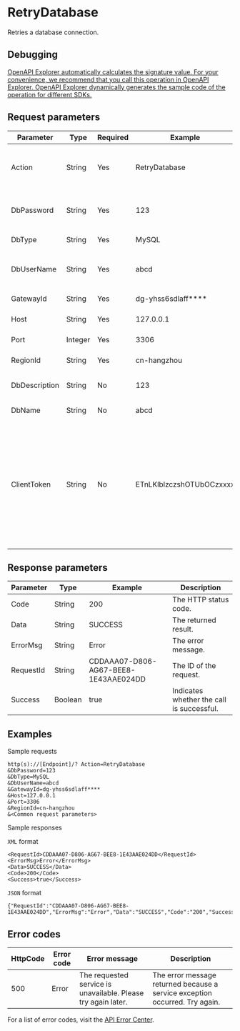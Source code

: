 # RetryDatabase

Retries a database connection.

## Debugging

[OpenAPI Explorer automatically calculates the signature value. For your convenience, we recommend that you call this operation in OpenAPI Explorer. OpenAPI Explorer dynamically generates the sample code of the operation for different SDKs.](https://api.aliyun.com/#product=dg&api=RetryDatabase&type=RPC&version=2019-03-27)

## Request parameters

|Parameter|Type|Required|Example|Description|
|---------|----|--------|-------|-----------|
|Action|String|Yes|RetryDatabase|The operation that you want to perform. Set the value to RetryDatabase. |
|DbPassword|String|Yes|123|The password that is used to log on to the database. |
|DbType|String|Yes|MySQL|The type of the database. |
|DbUserName|String|Yes|abcd|The username that is used to log on to the database. |
|GatewayId|String|Yes|dg-yhss6sdlaff\*\*\*\*|The ID of the gateway. |
|Host|String|Yes|127.0.0.1|The IP address of the host. |
|Port|Integer|Yes|3306|The port number. |
|RegionId|String|Yes|cn-hangzhou|The ID of the region. |
|DbDescription|String|No|123|The description of the database. |
|DbName|String|No|abcd|The name of the database. |
|ClientToken|String|No|ETnLKlblzczshOTUbOCzxxxx|You must ensure that the token is unique among different requests. The token is case-sensitive and can contain only ASCII characters. It must be 1 to 64 characters in length. |

## Response parameters

|Parameter|Type|Example|Description|
|---------|----|-------|-----------|
|Code|String|200|The HTTP status code. |
|Data|String|SUCCESS|The returned result. |
|ErrorMsg|String|Error|The error message. |
|RequestId|String|CDDAAA07-D806-AG67-BEE8-1E43AAE024DD|The ID of the request. |
|Success|Boolean|true|Indicates whether the call is successful. |

## Examples

Sample requests

```
http(s)://[Endpoint]/? Action=RetryDatabase
&DbPassword=123
&DbType=MySQL
&DbUserName=abcd
&GatewayId=dg-yhss6sdlaff****
&Host=127.0.0.1
&Port=3306
&RegionId=cn-hangzhou
&<Common request parameters>
```

Sample responses

`XML` format

```
<RequestId>CDDAAA07-D806-AG67-BEE8-1E43AAE024DD</RequestId>
<ErrorMsg>Error</ErrorMsg>
<Data>SUCCESS</Data>
<Code>200</Code>
<Success>true</Success>
```

`JSON` format

```
{"RequestId":"CDDAAA07-D806-AG67-BEE8-1E43AAE024DD","ErrorMsg":"Error","Data":"SUCCESS","Code":"200","Success":"true"}
```

## Error codes

|HttpCode|Error code|Error message|Description|
|--------|----------|-------------|-----------|
|500|Error|The requested service is unavailable. Please try again later.|The error message returned because a service exception occurred. Try again.|

For a list of error codes, visit the [API Error Center](https://error-center.alibabacloud.com/status/product/dg).

